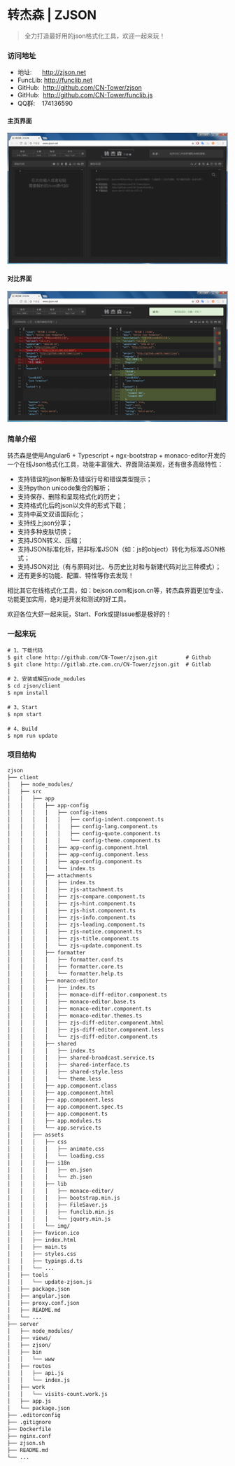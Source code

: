 # 转杰森 | ZJSON
> 全力打造最好用的json格式化工具，欢迎一起来玩！

### 访问地址
- 地址: &nbsp;&nbsp;&nbsp;&nbsp;&nbsp;http://zjson.net
- FuncLib: http://funclib.net
- GitHub: &nbsp;http://github.com/CN-Tower/zjson
- GitHub: &nbsp;http://github.com/CN-Tower/funclib.js
- QQ群: &nbsp;&nbsp;&nbsp;174136590

#### 主页界面
![](/zjson.png)
#### 对比界面
![](/zjson-diff.png)

### 简单介绍

转杰森是使用Angular6 + Typescript + ngx-bootstrap + monaco-editor开发的一个在线Json格式化工具，功能丰富强大、界面简洁美观，还有很多高级特性：

- 支持错误的json解析及错误行号和错误类型提示；
- 支持python unicode集合的解析；
- 支持保存、删除和呈现格式化的历史；
- 支持格式化后的json以文件的形式下载；
- 支持中英文双语国际化；
- 支持线上json分享；
- 支持多种皮肤切换；
- 支持JSON转义、压缩；
- 支持JSON标准化析，把非标准JSON（如：js的object）转化为标准JSON格式；
- 支持JSON对比（有与原码对比、与历史比对和与新建代码对比三种模式）；
- 还有更多的功能、配置、特性等你去发现！

相比其它在线格式化工具，如：bejson.com和json.cn等，转杰森界面更加专业、功能更加实用，绝对是开发和测试的好工具。

欢迎各位大虾一起来玩，Start、Fork或提Issue都是极好的！

### 一起来玩
```
# 1、下载代码
$ git clone http://github.com/CN-Tower/zjson.git         # Github
$ git clone http://gitlab.zte.com.cn/CN-Tower/zjson.git  # Gitlab

# 2、安装或解压node_modules
$ cd zjson/client
$ npm install

# 3、Start
$ npm start

# 4、Build
$ npm run update
```

### 项目结构
```
zjson
├── client                              
│   ├── node_modules/                   
│   ├── src                             
│   │   ├── app                         
│   │   │   ├── app-config
│   │   │   │   ├── config-items
│   │   │   │   │   ├── config-indent.component.ts
│   │   │   │   │   ├── config-lang.component.ts
│   │   │   │   │   ├── config-quote.component.ts
│   │   │   │   │   └── config-theme.component.ts
│   │   │   │   ├── app-config.component.html
│   │   │   │   ├── app-config.component.less
│   │   │   │   ├── app-config.component.ts
│   │   │   │   └── index.ts
│   │   │   ├── attachments
│   │   │   │   ├── index.ts
│   │   │   │   ├── zjs-attachment.ts
│   │   │   │   ├── zjs-compare.component.ts
│   │   │   │   ├── zjs-hint.component.ts
│   │   │   │   ├── zjs-hist.component.ts
│   │   │   │   ├── zjs-info.component.ts
│   │   │   │   ├── zjs-loading.component.ts
│   │   │   │   ├── zjs-notice.component.ts
│   │   │   │   ├── zjs-title.component.ts
│   │   │   │   └── zjs-update.component.ts
│   │   │   ├── formatter       
│   │   │   │   ├── formatter.conf.ts
│   │   │   │   ├── formatter.core.ts
│   │   │   │   └── formatter.help.ts
│   │   │   ├── monaco-editor        
│   │   │   │   ├── index.ts
│   │   │   │   ├── monaco-diff-editor.component.ts
│   │   │   │   ├── monaco-editor.base.ts
│   │   │   │   ├── monaco-editor.component.ts
│   │   │   │   ├── monaco-editor.themes.ts
│   │   │   │   ├── zjs-diff-editor.component.html
│   │   │   │   ├── zjs-diff-editor.component.less
│   │   │   │   └── zjs-diff-editor.component.ts
│   │   │   ├── shared
│   │   │   │   ├── index.ts
│   │   │   │   ├── shared-broadcast.service.ts
│   │   │   │   ├── shared-interface.ts
│   │   │   │   ├── shared-style.less
│   │   │   │   └── theme.less
│   │   │   ├── app.component.class  
│   │   │   ├── app.component.html   
│   │   │   ├── app.component.less   
│   │   │   ├── app.component.spec.ts
│   │   │   ├── app.component.ts     
│   │   │   ├── app.modules.ts       
│   │   │   └── app.service.ts       
│   │   ├── assets                  
│   │   │   ├── css                 
│   │   │   │   ├── animate.css     
│   │   │   │   └── loading.css     
│   │   │   ├── i18n                
│   │   │   │   ├── en.json         
│   │   │   │   └── zh.json         
│   │   │   ├── lib 
│   │   │   │   ├── monaco-editor/  
│   │   │   │   ├── bootstrap.min.js  
│   │   │   │   ├── FileSaver.js   
│   │   │   │   ├── funclib.min.js
│   │   │   │   └── jquery.min.js                 
│   │   │   └── img/  
│   │   ├── favicon.ico             
│   │   ├── index.html              
│   │   ├── main.ts                 
│   │   ├── styles.css              
│   │   ├── typings.d.ts            
│   │   └── ...                     
│   ├── tools                       
│   │   └── update-zjson.js         
│   ├── package.json                
│   ├── angular.json                
│   ├── proxy.conf.json             
│   ├── README.md                   
│   └── ...                         
├── server                      
│   ├── node_modules/           
│   ├── views/                  
│   ├── zjson/                  
│   ├── bin                     
│   │   └── www                 
│   ├── routes                  
│   │   ├── api.js              
│   │   └── index.js            
│   ├── work                    
│   │   └── visits-count.work.js
│   ├── app.js                  
│   └── package.json            
├── .editorconfig               
├── .gitignore                  
├── Dockerfile                  
├── nginx.conf                  
├── zjson.sh                    
├── README.md                   
└── ...                         
```
